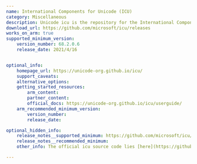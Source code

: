 ```yaml
---
name: International Components for Unicode (ICU)
category: Miscellaneous
description: Unicode icu is the repository for the International Components for Unicode.
download_url: https://github.com/microsoft/icu/releases
works_on_arm: true
supported_minimum_version:
    version_number: 68.2.0.6
    release_date: 2021/4/16


optional_info:
    homepage_url: https://unicode-org.github.io/icu/
    support_caveats:
    alternative_options:
    getting_started_resources:
        arm_content:
        partner_content:
        official_docs: https://unicode-org.github.io/icu/userguide/
    arm_recommended_minimum_version:
        version_number:
        release_date:

optional_hidden_info:
    release_notes__supported_minimum: https://github.com/microsoft/icu/releases/tag/v68.2.0.6
    release_notes__recommended_minimum:
    other_info: The official icu source code lies [here](https://github.com/unicode-org/icu). However, it releases official artifacts for windows ARM64. Microsoft global foundation team has [forked official icu repo](https://github.com/microsoft/icu) and added support for Linux/ARM64 with prebuild releases starting from version 68.2.0.6 onwards.

---
```

